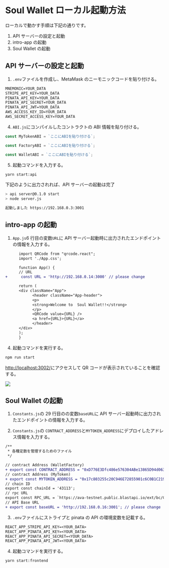 # Soul Wallet ローカル起動方法

ローカルで動かす手順は下記の通りです。

1. API サーバーの設定と起動
2. intro-app の起動
3. Soul Wallet の起動

## API サーバーの設定と起動

1. `.env`ファイルを作成し、MetaMask のニーモニックコードを貼り付ける。

```txt
MNEMONIC=YOUR_DATA
STRIPE_API_KEY=YOUR_DATA
PINATA_API_KEY=YOUR_DATA
PINATA_API_SECRET=YOUR_DATA
PINATA_API_JWT=YOUR_DATA
AWS_ACCESS_KEY_ID=YOUR_DATA
AWS_SECRET_ACCESS_KEY=YOUR_DATA
```

4. `ABI.js`にコンパイルしたコントラクトの ABI 情報を貼り付ける。

```js
const MyTokenABI = `ここにABIを貼り付ける`;

const FactoryABI = `ここにABIを貼り付ける`;

const WalletABI = `ここにABIを貼り付ける`;
```

5. 起動コマンドを入力する。

```zsh
yarn start:api
```

下記のように出力されれば、API サーバーの起動は完了

```zsh
> api server@0.1.0 start
> node server.js

起動しました https://192.168.0.3:3001
```

## intro-app の起動

1. `App.js`6 行目の変数`URL`に API サーバー起動時に出力されたエンドポイントの情報を入力する。

```diff
      import QRCode from "qrcode.react";
      import './App.css';

      function App() {
      // URL
+      const URL = 'http://192.168.0.14:3000' // please change

      return (
      <div className="App">
            <header className="App-header">
            <p>
            <strong>Welcome to  Soul Wallet!!</strong>
            </p>
            <QRCode value={URL} />
            <a href={URL}>{URL}</a>
            </header>
      </div>
      );
      }
```

4. 起動コマンドを実行する。

```zsh
npm run start
```

[http://localhost:3002/](http://localhost:3002/)にアクセスして QR コードが表示されていることを確認する。

<img src="./assets/img/qrcode_local.png">

## Soul Wallet の起動

1. `Constants.js`の 29 行目のの変数`baseURL`に API サーバー起動時に出力されたエンドポイントの情報を入力する。

2. `Constants.js`の `CONTRACT_ADDRESS`と`MYTOKEN_ADDRESS`にデプロイしたアドレス情報を入力する。

```diff
/**
 * 各種定数を管理するためのファイル
 */

// contract Address (WalletFactory)
+ export const CONTRACT_ADDRESS = "0xD776E3Dfc486e576304ABe13865D94d063F7b821";
// contract Address (MyToken)
+ export const MYTOKEN_ADDRESS = "0x17c803255c20C946E72855901c6C0B1C2195Cfc0";
// chain ID
export const chainId = '43113';
// rpc URL
export const RPC_URL = `https://ava-testnet.public.blastapi.io/ext/bc/C/rpc`;
// API Base URL
+ export const baseURL = 'http://192.168.0.16:3001'; // please change
```

3. `.env`ファイルにストライプと pinata の API の環境変数を記載する。

```txt
REACT_APP_STRIPE_API_KEY=<YOUR_DATA>
REACT_APP_PINATA_API_KEY=<YOUR_DATA>
REACT_APP_PINATA_API_SECRET=<YOUR_DATA>
REACT_APP_PINATA_API_JWT=<YOUR_DATA>
```

4. 起動コマンドを実行する。

```zsh
yarn start:frontend
```
